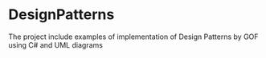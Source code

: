 # DesignPatterns
The project include examples of implementation of Design Patterns by GOF using C# and UML diagrams
